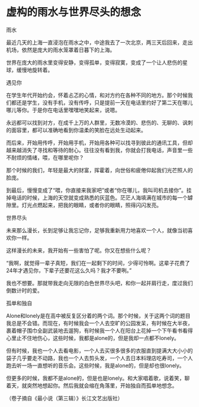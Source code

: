 # 虚构的雨水与世界尽头的想念

雨水 

最近几天的上海一直浸泡在雨水之中，中途我去了一次北京，两三天后回来，走出机场，依然是庞大的雨水笼罩着日暮下的上海。 

世界在庞大的雨水里变得安静，变得孤单，变得寂寞，变成了一个让人悲伤的星球，缓慢地旋转着。 

遇见你 

在学生年代开始约会，怀着忐忑的心情，和对方约在各种不同的地方。那个时候我们都还是学生，没有手机，没有传呼，只是提前一天在电话里约好了第二天在哪儿哪儿等你。于是你在电话里嘿嘿地笑起来，说嗯。 

永远都可以找到对方，在成千上万的人群里，无数冷漠的、悲伤的、无聊的、讽刺的面容里，都可以准确地看到你温柔的笑脸在远处生动起来。 

而后来，开始用传呼，开始用手机，开始用各种可以找寻到彼此的通讯工具，但却越来越消失了寻找和等待的耐心。往往没有看到我，你就会打我电话，声音里一些不耐烦的情绪，喂，在哪里呢你？ 

那个时候的我们，年轻是最大的财富，挥霍着，向世俗和疲倦仰起我们光芒照人的脸庞。 

到最后，慢慢变成了“喂，你直接来我家吧”或者“你在哪儿，我叫司机去接你”。挂掉电话的时候，上海的天空就变成熟悉的灰蓝色。茫茫人海填满在城市的每一个罅隙里。灯光点燃起来，把我的眼睛，或者你的眼睛，照得闪闪发亮。 

世界尽头 

未来那么漫长，长到足够让我忘记你，足够我重新用力地喜欢一个人，就像当初喜欢你一样。 

这样漫长的未来，我开始有一些害怕了呢。你又在想些什么呢？ 

“我啊，就觉得一辈子真短，我们在一起剩下的时间，少得可怜啊。这辈子花费了24年才遇见你，下辈子还要花这么久吗？我才不要咧。” 

我也不想要。那就带我走向无限的白色世界尽头吧，和你一起并肩行走，度过我们倒数计时的爱。 

孤单和独自 

Alone和lonely是在高中被反复区分着的两个词。那个时候，关于这两个词的题目我总是不会错。而现在，有时候我会一个人去空旷的公园发呆，有时候在大半夜，裹着帽子围巾全副武装地去遛狗，有时候我一个人在阳台上花掉一个下午看书看得心里止不住地伤心，这些时候，我都是alone的，但是我却一点都不lonely。 

但有时候，我也一个人去看电影，一个人去买很多很多的衣服直到提满大大小小的袋子几乎要走不动路，我也一个人去剪头发，一个人去日本料理店吃寿司，一个人跑去听一场一直想听的音乐会。这些时候，我是alone的，但是却也很lonely。 

但更多的时候，我都不是alone的，但是也是lonely。和大家唱着歌，说着笑，聊着天，就突然地想起你。然后我就会缩在角落里，开始独自而孤单地想念。 

（卷子摘自《最小说（第三辑）》长江文艺出版社）
